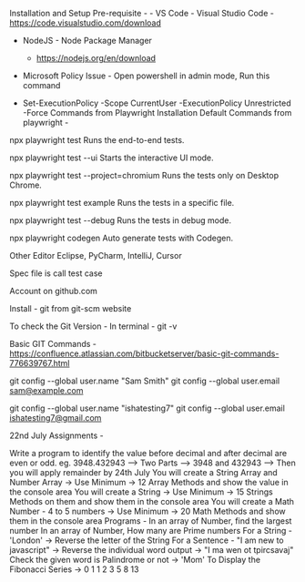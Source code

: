 Installation and Setup
Pre-requisite - - VS Code - Visual Studio Code - https://code.visualstudio.com/download

- NodeJS - Node Package Manager
	- https://nodejs.org/en/download

- Microsoft Policy Issue - Open powershell in admin mode, Run this command
- Set-ExecutionPolicy -Scope CurrentUser -ExecutionPolicy Unrestricted -Force
Commands from Playwright Installation
Default Commands from playwright -

npx playwright test Runs the end-to-end tests.

npx playwright test --ui Starts the interactive UI mode.

npx playwright test --project=chromium Runs the tests only on Desktop Chrome.

npx playwright test example Runs the tests in a specific file.

npx playwright test --debug Runs the tests in debug mode.

npx playwright codegen Auto generate tests with Codegen.

Other Editor
Eclipse, PyCharm, IntelliJ, Cursor

Spec file is call test case

Account on github.com

Install - git from git-scm website

To check the Git Version - In terminal - git -v

Basic GIT Commands - https://confluence.atlassian.com/bitbucketserver/basic-git-commands-776639767.html

git config --global user.name "Sam Smith" git config --global user.email sam@example.com

git config --global user.name "ishatesting7" git config --global user.email ishatesting7@gmail.com

22nd July
Assignments -

Write a program to identify the value before decimal and after decimal are even or odd. eg. 3948.432943 --> Two Parts --> 3948 and 432943 --> Then you will apply remainder by
24th July
You will create a String Array and Number Array -> Use Minimum -> 12 Array Methods and show the value in the console area
You will create a String -> Use Minimum -> 15 Strings Methods on them and show them in the console area
You will create a Math Number - 4 to 5 numbers -> Use Minimum -> 20 Math Methods and show them in the console area
Programs -
In an array of Number, find the largest number
In an array of Number, How many are Prime numbers
For a String - 'London' -> Reverse the letter of the String
For a Sentence - "I am new to javascript" -> Reverse the individual word output -> "I ma wen ot tpircsavaj"
Check the given word is Palindrome or not -> 'Mom'
To Display the Fibonacci Series -> 0 1 1 2 3 5 8 13